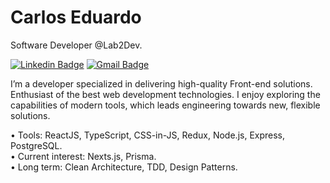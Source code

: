 # Carlos Eduardo 

Software Developer @Lab2Dev.

[![Linkedin Badge](https://img.shields.io/badge/-Carlos%20Eduardo-6633cc?style=flat-square&logo=Linkedin&logoColor=white&link=https://www.linkedin.com/in/caarloseduardo/)](https://www.linkedin.com/in/caarloseduardo/) 
[![Gmail Badge](https://img.shields.io/badge/-carloseduardo.and2@gmail.com-6633cc?style=flat-square&logo=Gmail&logoColor=white&link=mailto:carloseduardo.and2@gmail.com@gmail.com)](mailto:carloseduardo.and2@gmail.com)

I’m a developer specialized in delivering high-quality Front-end solutions. Enthusiast of the best web development technologies. I enjoy exploring the capabilities of modern tools, which leads engineering towards new, flexible solutions.

• Tools: ReactJS, TypeScript, CSS-in-JS, Redux, Node.js, Express, PostgreSQL. <br /> 
• Current interest: Nexts.js, Prisma. <br />
• Long term: Clean Architecture, TDD, Design Patterns.
